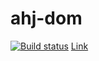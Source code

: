 # ahj-dom
[![Build status](https://ci.appveyor.com/api/projects/status/j8nk453hjwyjeu7r/branch/main?svg=true)](https://ci.appveyor.com/project/bombik815/ahj-dom/branch/main)
[Link](https://bombik815.github.io/ahj-dom/)
